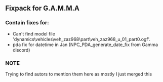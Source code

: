 ## Fixpack for G.A.M.M.A

### Contain fixes for:
 - Can't find model file 'dynamics\vehicles\veh_zaz968\part\veh_zaz968_u_01_part0.ogf'.
 - pda fix for datetime in Jan (NPC_PDA_generate_date_fix from Gamma discord)

### NOTE
Trying to find autors to mention them here as mostly I just merged this
